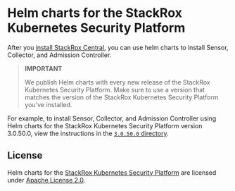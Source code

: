 # Helm charts for the StackRox Kubernetes Security Platform

After you [install StackRox Central](https://help.stackrox.com/docs/get-started/quick-start/#install-stackrox-central),
you can use helm charts to install Sensor, Collector, and Admission Controller.

> **IMPORTANT**
>
> We publish Helm charts with every new release of the StackRox Kubernetes
> Security Platform. Make sure to use a version that matches the version of the
> StackRox Kubernetes Security Platform you've installed.

For example, to install  Sensor, Collector, and Admission Controller using Helm
charts for the StackRox Kubernetes Security Platform version 3.0.50.0, view the
instructions in the
[`3.0.50.0` directory](https://github.com/stackrox/helm-charts/tree/master/3.0.50.0).

## License

Helm charts for the [StackRox Kubernetes Security Platform](https://www.stackrox.com/platform/)
are licensed under [Apache License 2.0](./LICENSE).
